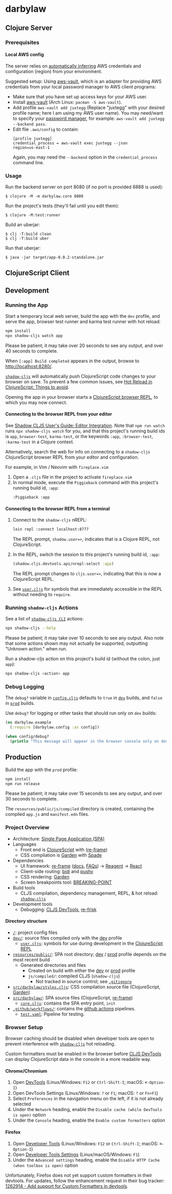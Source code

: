 # darbylaw

## Clojure Server

### Prerequisites

#### Local AWS config

The server relies on [automatically inferring](https://docs.aws.amazon.com/sdk-for-java/latest/developer-guide/credentials.html#credentials-default) AWS credentials and configuration (region) from your environment.

Suggested setup: Using [aws-vault](https://github.com/99designs/aws-vault), which is an adapter for providing AWS credentials from your local password manager to AWS client programs:
- Make sure that you have set up access keys for your AWS user.
- Install [aws-vault](https://github.com/99designs/aws-vault) (Arch Linux: `pacman -S aws-vault`). 
- Add profile `aws-vault add juxtegg` (Replace "juxtegg" with your desired profile name; here I am using my AWS user name). You may need/want to specify your [password manager](https://github.com/99designs/aws-vault#vaulting-backends), for example: `aws-vault add juxtegg --backend pass`.
- Edit file `.aws/config` to contain:
    ```
    [profile juxtegg]
    credential_process = aws-vault exec juxtegg --json
    region=us-east-1
    ```
    Again, you may need the `--backend` option in the `credential_process` command line.

### Usage

Run the backend server on port 8080 (if no port is provided 8888 is used):

    $ clojure -M -m darbylaw.core 8080

Run the project's tests (they'll fail until you edit them):

    $ clojure -M:test:runner

Build an uberjar:

    $ clj -T:build clean
    $ clj -T:build uber

Run that uberjar:

    $ java -jar target/app-0.0.2-standalone.jar

## ClojureScript Client

## Development

### Running the App

Start a temporary local web server, build the app with the `dev` profile, and serve the app,
browser test runner and karma test runner with hot reload:

```sh
npm install
npx shadow-cljs watch app
```

Please be patient; it may take over 20 seconds to see any output, and over 40 seconds to complete.

When `[:app] Build completed` appears in the output, browse to
[http://localhost:8280/](http://localhost:8280/).

[`shadow-cljs`](https://github.com/thheller/shadow-cljs) will automatically push ClojureScript code
changes to your browser on save. To prevent a few common issues, see
[Hot Reload in ClojureScript: Things to avoid](https://code.thheller.com/blog/shadow-cljs/2019/08/25/hot-reload-in-clojurescript.html#things-to-avoid).

Opening the app in your browser starts a
[ClojureScript browser REPL](https://clojurescript.org/reference/repl#using-the-browser-as-an-evaluation-environment),
to which you may now connect.

#### Connecting to the browser REPL from your editor

See
[Shadow CLJS User's Guide: Editor Integration](https://shadow-cljs.github.io/docs/UsersGuide.html#_editor_integration).
Note that `npm run watch` runs `npx shadow-cljs watch` for you, and that this project's running build ids is
`app`, `browser-test`, `karma-test`, or the keywords `:app`, `:browser-test`, `:karma-test` in a Clojure context.

Alternatively, search the web for info on connecting to a `shadow-cljs` ClojureScript browser REPL
from your editor and configuration.

For example, in Vim / Neovim with `fireplace.vim`
1. Open a `.cljs` file in the project to activate `fireplace.vim`
2. In normal mode, execute the `Piggieback` command with this project's running build id, `:app`:
    ```vim
    :Piggieback :app
    ```

#### Connecting to the browser REPL from a terminal

1. Connect to the `shadow-cljs` nREPL:
    ```sh
    lein repl :connect localhost:8777
    ```
    The REPL prompt, `shadow.user=>`, indicates that is a Clojure REPL, not ClojureScript.

2. In the REPL, switch the session to this project's running build id, `:app`:
    ```clj
    (shadow.cljs.devtools.api/nrepl-select :app)
    ```
    The REPL prompt changes to `cljs.user=>`, indicating that this is now a ClojureScript REPL.
3. See [`user.cljs`](dev/cljs/user.cljs) for symbols that are immediately accessible in the REPL
without needing to `require`.

### Running `shadow-cljs` Actions

See a list of [`shadow-cljs CLI`](https://shadow-cljs.github.io/docs/UsersGuide.html#_command_line)
actions:
```sh
npx shadow-cljs --help
```

Please be patient; it may take over 10 seconds to see any output. Also note that some actions shown
may not actually be supported, outputting "Unknown action." when run.

Run a shadow-cljs action on this project's build id (without the colon, just `app`):
```sh
npx shadow-cljs <action> app
```
### Debug Logging

The `debug?` variable in [`config.cljs`](src/cljs/darbylaw/config.cljs) defaults to `true` in
[`dev`](#running-the-app) builds, and `false` in [`prod`](#production) builds.

Use `debug?` for logging or other tasks that should run only on `dev` builds:

```clj
(ns darbylaw.example
  (:require [darbylaw.config :as config])

(when config/debug?
  (println "This message will appear in the browser console only on dev builds."))
```

## Production

Build the app with the `prod` profile:

```sh
npm install
npm run release
```

Please be patient; it may take over 15 seconds to see any output, and over 30 seconds to complete.

The `resources/public/js/compiled` directory is created, containing the compiled `app.js` and
`manifest.edn` files.

### Project Overview

* Architecture:
  [Single Page Application (SPA)](https://en.wikipedia.org/wiki/Single-page_application)
* Languages
    - Front end is [ClojureScript](https://clojurescript.org/) with ([re-frame](https://github.com/day8/re-frame))
    - CSS compilation is [Garden](https://github.com/noprompt/garden) with [Spade](https://github.com/dhleong/spade)
* Dependencies
    - UI framework: [re-frame](https://github.com/day8/re-frame)
      ([docs](https://github.com/day8/re-frame/blob/master/docs/README.md),
      [FAQs](https://github.com/day8/re-frame/blob/master/docs/FAQs/README.md)) ->
      [Reagent](https://github.com/reagent-project/reagent) ->
      [React](https://github.com/facebook/react)
    - Client-side routing: [bidi](https://github.com/juxt/bidi) and [pushy](https://github.com/kibu-australia/pushy)
    - CSS rendering: [Garden](https://github.com/noprompt/garden)
    - Screen breakpoints tool: [BREAKING-POINT](https://github.com/gadfly361/breaking-point)
* Build tools
    - CLJS compilation, dependency management, REPL, & hot reload: [`shadow-cljs`](https://github.com/thheller/shadow-cljs)
* Development tools
    - Debugging: [CLJS DevTools](https://github.com/binaryage/cljs-devtools),
      [re-frisk](https://github.com/flexsurfer/re-frisk)

#### Directory structure

* [`/`](/../../): project config files
* [`dev/`](dev/): source files compiled only with the [dev](#running-the-app) profile
    - [`user.cljs`](dev/cljs/user.cljs): symbols for use during development in the
      [ClojureScript REPL](#connecting-to-the-browser-repl-from-a-terminal)
* [`resources/public/`](resources/public/): SPA root directory;
  [dev](#running-the-app) / [prod](#production) profile depends on the most recent build
    - Generated directories and files
        - Created on build with either the [dev](#running-the-app) or [prod](#production) profile
        - `js/compiled/`: compiled CLJS (`shadow-cljs`)
            - Not tracked in source control; see [`.gitignore`](.gitignore)
* [`src/darbylaw/styles.cljs`](src/darbylaw/web/styles.cljs): CSS compilation source file (ClojureScript,
  [Garden](https://github.com/noprompt/garden))
* [`src/darbylaw/`](src/darbylaw/): SPA source files (ClojureScript,
  [re-frame](https://github.com/Day8/re-frame))
    - [`core.cljs`](src/darbylaw/web/core.cljs): contains the SPA entry point, `init`
* [`.github/workflows/`](.github/workflows/): contains the
  [github actions](https://github.com/features/actions) pipelines.
    - [`test.yaml`](.github/workflows/test.yaml): Pipeline for testing.


### Browser Setup

Browser caching should be disabled when developer tools are open to prevent interference with
[`shadow-cljs`](https://github.com/thheller/shadow-cljs) hot reloading.

Custom formatters must be enabled in the browser before
[CLJS DevTools](https://github.com/binaryage/cljs-devtools) can display ClojureScript data in the
console in a more readable way.

#### Chrome/Chromium

1. Open [DevTools](https://developers.google.com/web/tools/chrome-devtools/) (Linux/Windows: `F12`
   or `Ctrl-Shift-I`; macOS: `⌘-Option-I`)
2. Open DevTools Settings (Linux/Windows: `?` or `F1`; macOS: `?` or `Fn+F1`)
3. Select `Preferences` in the navigation menu on the left, if it is not already selected
4. Under the `Network` heading, enable the `Disable cache (while DevTools is open)` option
5. Under the `Console` heading, enable the `Enable custom formatters` option

#### Firefox

1. Open [Developer Tools](https://developer.mozilla.org/en-US/docs/Tools) (Linux/Windows: `F12` or
   `Ctrl-Shift-I`; macOS: `⌘-Option-I`)
2. Open [Developer Tools Settings](https://developer.mozilla.org/en-US/docs/Tools/Settings)
   (Linux/macOS/Windows: `F1`)
3. Under the `Advanced settings` heading, enable the `Disable HTTP Cache (when toolbox is open)`
   option

Unfortunately, Firefox does not yet support custom formatters in their devtools. For updates, follow
the enhancement request in their bug tracker:
[1262914 - Add support for Custom Formatters in devtools](https://bugzilla.mozilla.org/show_bug.cgi?id=1262914).

